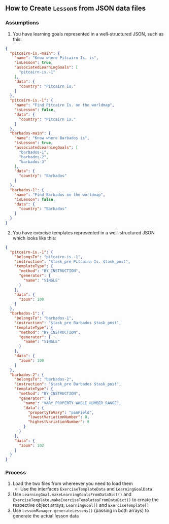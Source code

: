 ## How to Create `Lesson`s from JSON data files

### Assumptions

1. You have learning goals represented in a well-structured JSON, such as this:

```JSON
{
  "pitcairn-is.-main": {
    "name": "Know where Pitcairn Is. is",
    "isLesson": true,
    "associatedLearningGoals": [
      "pitcairn-is.-1"
    ],
    "data": {
      "country": "Pitcairn Is."
    }
  },
  "pitcairn-is.-1": {
    "name": "Find Pitcairn Is. on the worldmap",
    "isLesson": false,
    "data": {
      "country": "Pitcairn Is."
    }
  },
  "barbados-main": {
    "name": "Know where Barbados is",
    "isLesson": true,
    "associatedLearningGoals": [
      "barbados-1",
      "barbados-2",
      "barbados-3"
    ],
    "data": {
      "country": "Barbados"
    }
  },
  "barbados-1": {
    "name": "Find Barbados on the worldmap",
    "isLesson": false,
    "data": {
      "country": "Barbados"
    }
  }
}

```


2. You have exercise templates represented in a well-structured JSON which looks like this:


```JSON
{
  "pitcairn-is.-1": {
    "belongsTo": "pitcairn-is.-1",
    "instruction": "$task_pre Pitcairn Is. $task_post",
    "templateType": {
      "method": "BY_INSTRUCTION",
      "generator": {
        "name": "SINGLE"
      }
    },
    "data": {
      "zoom": 100
    }
  },
  "barbados-1": {
    "belongsTo": "barbados-1",
    "instruction": "$task_pre Barbados $task_post",
    "templateType": {
      "method": "BY_INSTRUCTION",
      "generator": {
        "name": "SINGLE"
      }
    },
    "data": {
      "zoom": 100
    }
  },
  "barbados-2": {
    "belongsTo": "barbados-2",
    "instruction": "$task_pre Barbados $task_post",
    "templateType": {
      "method": "BY_INSTRUCTION",
      "generator": {
        "name": "VARY_PROPERTY_WHOLE_NUMBER_RANGE",
        "data": {
          "propertyToVary": "panField",
          "lowestVariationNumber": 0,
          "highestVariationNumber": 8
        }
      }
    },
    "data": {
      "zoom": 102
    }
  }
}

```

### Process

1. Load the two files from whereever you need to load them
    - Use the interfaces `ExerciseTemplateData` and `LearningGoalData`
2. Use `LearningGoal.makeLearningGoalsFromDataDict()` and `ExerciseTemplate.makeExerciseTemplatesFromDataDict()` to create the respective object arrays, `LearningGoal[]` and `ExerciseTemplate[]`
3. Use `LessonManager.generateLessons()` (passing in both arrays) to generate the actual lesson data 
